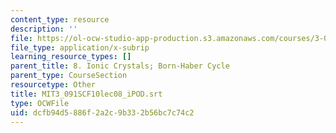 ```yaml
---
content_type: resource
description: ''
file: https://ol-ocw-studio-app-production.s3.amazonaws.com/courses/3-091sc-introduction-to-solid-state-chemistry-fall-2010/dcfb94d5886f2a2c9b332b56bc7c74c2_MIT3_091SCF10lec08_iPOD.srt
file_type: application/x-subrip
learning_resource_types: []
parent_title: 8. Ionic Crystals; Born-Haber Cycle
parent_type: CourseSection
resourcetype: Other
title: MIT3_091SCF10lec08_iPOD.srt
type: OCWFile
uid: dcfb94d5-886f-2a2c-9b33-2b56bc7c74c2
---
```


